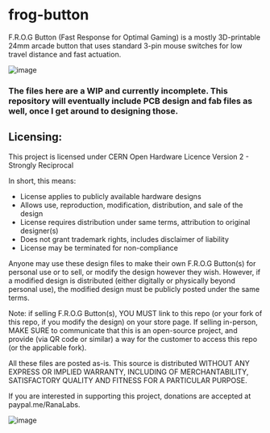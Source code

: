 # frog-button
 
F.R.O.G Button (Fast Response for Optimal Gaming) is a mostly 3D-printable 24mm arcade button that uses standard 3-pin mouse switches for low travel distance and fast actuation.

![image](https://github.com/rana-sylvatica/frog-button/assets/95242582/22c2b2e3-2f3f-4100-b984-734f774e80a0)


### The files here are a WIP and currently incomplete.  This repository will eventually include PCB design and fab files as well, once I get around to designing those.


## Licensing:
This project is licensed under CERN Open Hardware Licence Version 2 - Strongly Reciprocal

In short, this means:

- License applies to publicly available hardware designs
- Allows use, reproduction, modification, distribution, and sale of the design
- License requires distribution under same terms, attribution to original designer(s)
- Does not grant trademark rights, includes disclaimer of liability
- License may be terminated for non-compliance

Anyone may use these design files to make their own F.R.O.G Button(s) for personal use or to sell, or modify the design however they wish. However, if a modified design is distributed (either digitally or physically beyond personal use), the modified design must be publicly posted under the same terms.

Note: if selling F.R.O.G Button(s), YOU MUST link to this repo (or your fork of this repo, if you modify the design) on your store page. If selling in-person, MAKE SURE to communicate that this is an open-source project, and provide (via QR code or similar) a way for the customer to access this repo (or the applicable fork).

All these files are posted as-is. This source is distributed WITHOUT ANY EXPRESS OR IMPLIED WARRANTY, INCLUDING OF MERCHANTABILITY, SATISFACTORY QUALITY AND FITNESS FOR A PARTICULAR PURPOSE.

If you are interested in supporting this project, donations are accepted at paypal.me/RanaLabs.



![image](https://github.com/rana-sylvatica/frog-button/assets/95242582/9c0416d3-efe0-4ecf-b929-b56c0a740640)
